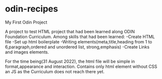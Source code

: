 # odin-recipes
My First Odin Project

A project to test HTML project that had been learned along ODIN Foundation Curriculum.
Among skills that had been learned:
-Create HTML file
-Set up html boilerplate
-Writing elements(meta,title,heading from 1 to 6,paragraph,ordered and unordered  list, strong,emphasis)
-Create Links and images elements.
 


 For the time being(31 August 2022), the html file will be simple in format,appearance and interaction. Contains only html element without CSS an JS as the Curriculum does not reach there yet.